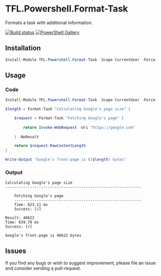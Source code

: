 # TFL.Powershell.Format-Task
Formats a task with additional information.

[![Build status](https://ci.appveyor.com/api/projects/status/g43d3owg3q1axaqk?svg=true)](https://ci.appveyor.com/project/TomBonnerAtTFL/tfl-powershell-format-task) [![PowerShell Gallery](https://img.shields.io/powershellgallery/dt/TFL.Powershell.Format-Task.svg)](https://www.powershellgallery.com/packages/TFL.Powershell.Format-Task)

## Installation

```powershell
Install-Module TFL.Powershell.Format-Task -Scope CurrentUser -Force
```

## Usage

### Code

```powershell
Install-Module TFL.Powershell.Format-Task -Scope CurrentUser -Force

$length = Format-Task "Calculating Google's page size" {

    $request = Format-Task "Fetching Google's page" {
   
        return Invoke-WebRequest -Uri "https://google.com"
  
    } -NoResult

    return $request.RawContentLength
}

Write-Output "Google's front-page is $($length) bytes" 
```

### Output

```
Calculating Google's page size
-------------------------------------------------------------

    Fetching Google's page
    ---------------------------------------------------------
    Time: 623.11 ms
    Success: [√]

Result: 46622
Time: 639.79 ms
Success: [√]

Google's front-page is 46622 bytes

```

## Issues

If you find any bugs or wish to suggest improvement, please file an issue and consider sending a pull-request.
